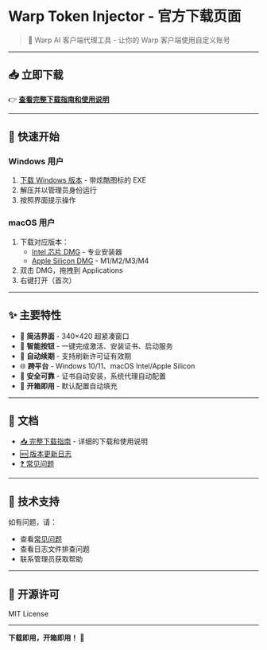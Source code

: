 # Warp Token Injector - 官方下载页面

> 🎉 Warp AI 客户端代理工具 - 让你的 Warp 客户端使用自定义账号

---

## 📥 立即下载

👉 **[查看完整下载指南和使用说明](./DOWNLOAD.md)**

---

## 🚀 快速开始

### Windows 用户
1. [下载 Windows 版本](https://github.com/zavierd/WarpInjectorGo-Download/releases/latest) - 带炫酷图标的 EXE
2. 解压并以管理员身份运行
3. 按照界面提示操作

### macOS 用户
1. 下载对应版本：
   - [Intel 芯片 DMG](https://github.com/zavierd/WarpInjectorGo-Download/releases/latest) - 专业安装器
   - [Apple Silicon DMG](https://github.com/zavierd/WarpInjectorGo-Download/releases/latest) - M1/M2/M3/M4
2. 双击 DMG，拖拽到 Applications
3. 右键打开（首次）

---

## ✨ 主要特性

- 🎨 **简洁界面** - 340×420 超紧凑窗口
- 🎯 **智能按钮** - 一键完成激活、安装证书、启动服务
- 🔄 **自动续期** - 支持刷新许可证有效期
- 🌐 **跨平台** - Windows 10/11、macOS Intel/Apple Silicon
- 🔐 **安全可靠** - 证书自动安装，系统代理自动配置
- 🎁 **开箱即用** - 默认配置自动填充

---

## 📖 文档

- [📥 完整下载指南](./DOWNLOAD.md) - 详细的下载和使用说明
- [🆕 版本更新日志](https://github.com/zavierd/WarpInjectorGo/releases)
- [❓ 常见问题](./DOWNLOAD.md#-常见问题)

---

## 💬 技术支持

如有问题，请：
- 查看[常见问题](./DOWNLOAD.md#-常见问题)
- 查看日志文件排查问题
- 联系管理员获取帮助

---

## 📜 开源许可

MIT License

---

**下载即用，开箱即用！** 🎉

